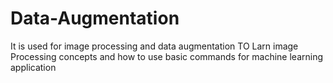 # Data-Augmentation
It is used for image processing and data augmentation
TO Larn image Processing concepts and how to use basic commands for machine learning application
